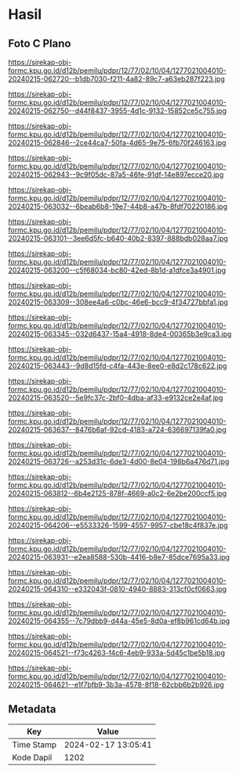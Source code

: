 # Hasil

## Foto C Plano

https://sirekap-obj-formc.kpu.go.id/d12b/pemilu/pdpr/12/77/02/10/04/1277021004010-20240215-062720--b1db7030-f211-4a82-89c7-a63eb287f223.jpg

https://sirekap-obj-formc.kpu.go.id/d12b/pemilu/pdpr/12/77/02/10/04/1277021004010-20240215-062750--d44f8437-3955-4d1c-9132-15852ce5c755.jpg

https://sirekap-obj-formc.kpu.go.id/d12b/pemilu/pdpr/12/77/02/10/04/1277021004010-20240215-062846--2ce44ca7-50fa-4d65-9e75-6fb70f246163.jpg

https://sirekap-obj-formc.kpu.go.id/d12b/pemilu/pdpr/12/77/02/10/04/1277021004010-20240215-062943--9c9f05dc-87a5-46fe-91df-14e897ecce20.jpg

https://sirekap-obj-formc.kpu.go.id/d12b/pemilu/pdpr/12/77/02/10/04/1277021004010-20240215-063032--6beab6b8-19e7-44b8-a47b-8fdf70220186.jpg

https://sirekap-obj-formc.kpu.go.id/d12b/pemilu/pdpr/12/77/02/10/04/1277021004010-20240215-063101--3ee6d5fc-b640-40b2-8397-888bdb028aa7.jpg

https://sirekap-obj-formc.kpu.go.id/d12b/pemilu/pdpr/12/77/02/10/04/1277021004010-20240215-063200--c5f68034-bc80-42ed-8b1d-a1dfce3a4901.jpg

https://sirekap-obj-formc.kpu.go.id/d12b/pemilu/pdpr/12/77/02/10/04/1277021004010-20240215-063309--308ee4a6-c0bc-46e6-bcc9-4f34727bbfa1.jpg

https://sirekap-obj-formc.kpu.go.id/d12b/pemilu/pdpr/12/77/02/10/04/1277021004010-20240215-063345--032d6437-15a4-4918-8de4-00365b3e9ca3.jpg

https://sirekap-obj-formc.kpu.go.id/d12b/pemilu/pdpr/12/77/02/10/04/1277021004010-20240215-063443--9d8d15fd-c4fa-443e-8ee0-e8d2c178c622.jpg

https://sirekap-obj-formc.kpu.go.id/d12b/pemilu/pdpr/12/77/02/10/04/1277021004010-20240215-063520--5e9fc37c-2bf0-4dba-af33-e9132ce2e4af.jpg

https://sirekap-obj-formc.kpu.go.id/d12b/pemilu/pdpr/12/77/02/10/04/1277021004010-20240215-063637--8476b6af-92cd-4183-a724-636697139fa0.jpg

https://sirekap-obj-formc.kpu.go.id/d12b/pemilu/pdpr/12/77/02/10/04/1277021004010-20240215-063726--a253d31c-6de3-4d00-8e04-198b6a476d71.jpg

https://sirekap-obj-formc.kpu.go.id/d12b/pemilu/pdpr/12/77/02/10/04/1277021004010-20240215-063812--6b4e2125-878f-4669-a0c2-6e2be200ccf5.jpg

https://sirekap-obj-formc.kpu.go.id/d12b/pemilu/pdpr/12/77/02/10/04/1277021004010-20240215-064206--e5533326-1599-4557-9957-cbe18c4f837e.jpg

https://sirekap-obj-formc.kpu.go.id/d12b/pemilu/pdpr/12/77/02/10/04/1277021004010-20240215-063931--e2ea8588-530b-4416-b8e7-85dce7695a33.jpg

https://sirekap-obj-formc.kpu.go.id/d12b/pemilu/pdpr/12/77/02/10/04/1277021004010-20240215-064310--e332043f-0810-4940-8883-313cf0cf0663.jpg

https://sirekap-obj-formc.kpu.go.id/d12b/pemilu/pdpr/12/77/02/10/04/1277021004010-20240215-064355--7c79dbb9-d44a-45e5-8d0a-ef8b961cd64b.jpg

https://sirekap-obj-formc.kpu.go.id/d12b/pemilu/pdpr/12/77/02/10/04/1277021004010-20240215-064521--f73c4263-f4c6-4eb9-933a-5d45c1be5b18.jpg

https://sirekap-obj-formc.kpu.go.id/d12b/pemilu/pdpr/12/77/02/10/04/1277021004010-20240215-064621--e1f7bfb9-3b3a-4578-8f18-62cbb6b2b926.jpg


## Metadata

| Key        | Value               |
| ---------- | ------------------- |
| Time Stamp | 2024-02-17 13:05:41 |
| Kode Dapil | 1202                |



